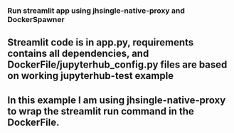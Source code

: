 ### Run streamlit app using jhsingle-native-proxy and DockerSpawner 

## Streamlit code is in app.py, requirements contains all dependencies, and DockerFile/jupyterhub_config.py files are based on working jupyterhub-test example

## In this example I am using jhsingle-native-proxy to wrap the streamlit run command in the DockerFile. 

